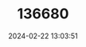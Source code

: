 ---
title: "136680"
category: "Myotis alcathoe"
draft: false
date: 2024-02-22 13:03:51
languages:
  English: ["Alcathoe Myotis", "Alcathoe Whiskered Bat"]
  Spanish; Castilian: ["Murciélago Ratonero Bigotudo Pequeño"]
  French: ["Murin d'Alcathoe"]
  Italian: ["Vespertilio di Alcatoe"]
---